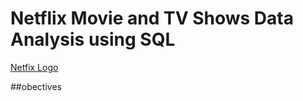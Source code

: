 # Netflix Movie and TV Shows Data Analysis using SQL

[Netfix Logo](https://github.com/it-ris/Netflix_SQL_Projects-by-Rishav-/blob/main/Netflix-Logo.png)

##obectives 

